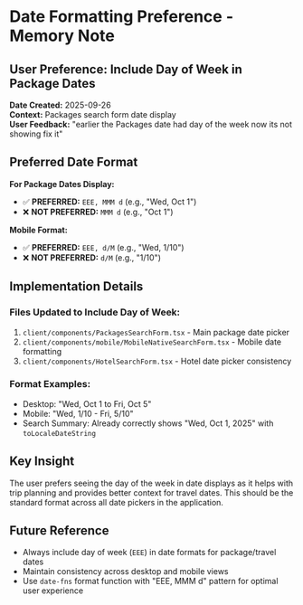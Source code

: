 # Date Formatting Preference - Memory Note

## User Preference: Include Day of Week in Package Dates

**Date Created:** 2025-09-26  
**Context:** Packages search form date display  
**User Feedback:** "earlier the Packages date had day of the week now its not showing fix it"

## Preferred Date Format

**For Package Dates Display:**
- ✅ **PREFERRED:** `EEE, MMM d` (e.g., "Wed, Oct 1")
- ❌ **NOT PREFERRED:** `MMM d` (e.g., "Oct 1")

**Mobile Format:**
- ✅ **PREFERRED:** `EEE, d/M` (e.g., "Wed, 1/10")
- ❌ **NOT PREFERRED:** `d/M` (e.g., "1/10")

## Implementation Details

### Files Updated to Include Day of Week:
1. `client/components/PackagesSearchForm.tsx` - Main package date picker
2. `client/components/mobile/MobileNativeSearchForm.tsx` - Mobile date formatting
3. `client/components/HotelSearchForm.tsx` - Hotel date picker consistency

### Format Examples:
- Desktop: "Wed, Oct 1 to Fri, Oct 5"
- Mobile: "Wed, 1/10 - Fri, 5/10"
- Search Summary: Already correctly shows "Wed, Oct 1, 2025" with `toLocaleDateString`

## Key Insight
The user prefers seeing the day of the week in date displays as it helps with trip planning and provides better context for travel dates. This should be the standard format across all date pickers in the application.

## Future Reference
- Always include day of week (`EEE`) in date formats for package/travel dates
- Maintain consistency across desktop and mobile views
- Use `date-fns` format function with "EEE, MMM d" pattern for optimal user experience
